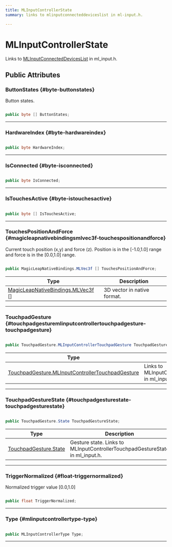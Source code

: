```yaml
---
title: MLInputControllerState
summary: links to mlinputconnecteddeviceslist in ml-input.h. 

---
```


# MLInputControllerState




Links to [MLInputConnectedDevicesList](/unity-api/api/UnityEngine.XR.MagicLeap/InputSubsystem/Extensions/Controller/NativeBindings/UnityEngine.XR.MagicLeap.InputSubsystem.Extensions.Controller.NativeBindings.MLInputConnectedDevicesList.md) in ml&#95;input.h.   





## Public Attributes

### ButtonStates {#byte-buttonstates}

Button states. 

```csharp

public byte [] ButtonStates;

```






-----------

### HardwareIndex {#byte-hardwareindex}

```csharp

public byte HardwareIndex;

```






-----------

### IsConnected {#byte-isconnected}

```csharp

public byte IsConnected;

```






-----------

### IsTouchesActive {#byte-istouchesactive}

```csharp

public byte [] IsTouchesActive;

```






-----------

### TouchesPositionAndForce {#magicleapnativebindingsmlvec3f-touchespositionandforce}

Current touch position (x,y) and force (z). Position is in the [-1.0,1.0] range and force is in the [0.0,1.0] range. 

```csharp

public MagicLeapNativeBindings.MLVec3f [] TouchesPositionAndForce;

```

| Type | Description  | 
|--|--|
| [MagicLeapNativeBindings.MLVec3f](/unity-api/api/UnityEngine.XR.MagicLeap.Native/MagicLeapNativeBindings/UnityEngine.XR.MagicLeap.Native.MagicLeapNativeBindings.MLVec3f.md) [] | 3D vector in native format.  |





-----------

### TouchpadGesture {#touchpadgesturemlinputcontrollertouchpadgesture-touchpadgesture}

```csharp

public TouchpadGesture.MLInputControllerTouchpadGesture TouchpadGesture;

```

| Type | Description  | 
|--|--|
| [TouchpadGesture.MLInputControllerTouchpadGesture](/unity-api/api/UnityEngine.XR.MagicLeap/InputSubsystem/Extensions/TouchpadGesture/UnityEngine.XR.MagicLeap.InputSubsystem.Extensions.TouchpadGesture.MLInputControllerTouchpadGesture.md) | Links to MLInputConnectedDevicesList in ml&#95;input.h.  |





-----------

### TouchpadGestureState {#touchpadgesturestate-touchpadgesturestate}

```csharp

public TouchpadGesture.State TouchpadGestureState;

```

| Type | Description  | 
|--|--|
| [TouchpadGesture.State](/unity-api/api/UnityEngine.XR.MagicLeap/InputSubsystem/Extensions/TouchpadGesture/UnityEngine.XR.MagicLeap.InputSubsystem.Extensions.TouchpadGesture.md#enums-state) | Gesture state. Links to MLInputControllerTouchpadGestureState in ml&#95;input.h.  |





-----------

### TriggerNormalized {#float-triggernormalized}

Normalized trigger value [0.0,1.0] 

```csharp

public float TriggerNormalized;

```






-----------

### Type {#mlinputcontrollertype-type}

```csharp

public MLInputControllerType Type;

```






-----------

